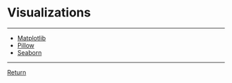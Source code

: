 # Visualizations

---

- [Matplotlib](https://matplotlib.org/stable/index.html)
- [Pillow](https://pillow.readthedocs.io/en/stable/)
- [Seaborn](https://seaborn.pydata.org/tutorial.html)

---

[Return](./../MachineLearning.md)

